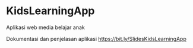 # KidsLearningApp
Aplikasi web media belajar anak

Dokumentasi dan penjelasan aplikasi
https://bit.ly/SlidesKidsLearningApp
